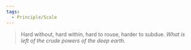```yaml
---
tags:
  - Principle/Scale
---
```


> Hard without, hard within, hard to rouse, harder to subdue. *What is left of the crude powers of the deep earth.*